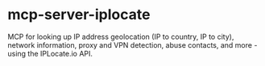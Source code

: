 # mcp-server-iplocate
MCP for looking up IP address geolocation (IP to country, IP to city), network information, proxy and VPN detection, abuse contacts, and more - using the IPLocate.io API.
